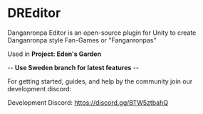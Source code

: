 # DREditor
Danganronpa Editor is an open-source plugin for Unity to create Danganronpa style Fan-Games or "Fanganronpas"

Used in **Project: Eden's Garden**

-- **Use Sweden branch for latest features** --


For getting started, guides, and help by the community join our development discord:

Development Discord: https://discord.gg/BTW5ztbahQ

